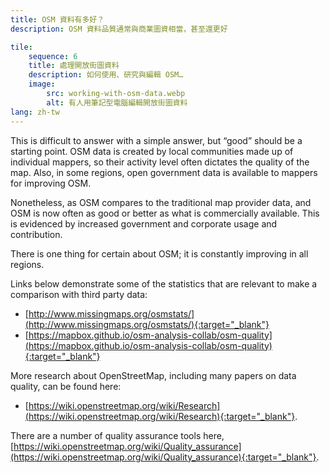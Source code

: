 ```yaml
---
title: OSM 資料有多好？
description: OSM 資料品質通常與商業圖資相當，甚至還更好

tile:
    sequence: 6
    title: 處理開放街圖資料
    description: 如何使用、研究與編輯 OSM…
    image:
        src: working-with-osm-data.webp
        alt: 有人用筆記型電腦編輯開放街圖資料
lang: zh-tw
---
```


This is difficult to answer with a simple answer, but “good” should be a starting point. OSM data is created by local communities made up of individual mappers, so their activity level often dictates the quality of the map. Also, in some regions, open government data is available to mappers for improving OSM.

Nonetheless, as OSM compares to the traditional map provider data, and OSM is now often as good or better as what is commercially available. This is evidenced by increased government and corporate usage and contribution.

There is one thing for certain about OSM; it is constantly improving in all regions.

Links below demonstrate some of the statistics that are relevant to make a comparison with third party data:

- [http://www.missingmaps.org/osmstats/](http://www.missingmaps.org/osmstats/){:target="_blank"}
- [https://mapbox.github.io/osm-analysis-collab/osm-quality](https://mapbox.github.io/osm-analysis-collab/osm-quality){:target="_blank"}

More research about OpenStreetMap, including many papers on data quality, can be found here:

- [https://wiki.openstreetmap.org/wiki/Research](https://wiki.openstreetmap.org/wiki/Research){:target="_blank"}.

There are a number of quality assurance tools here, [https://wiki.openstreetmap.org/wiki/Quality_assurance](https://wiki.openstreetmap.org/wiki/Quality_assurance){:target="_blank"}.
